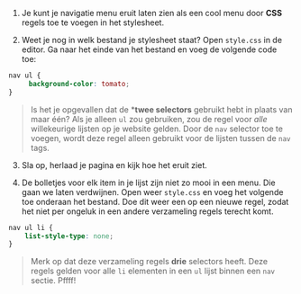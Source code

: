 1. Je kunt je navigatie menu eruit laten zien als een cool menu door **CSS** regels toe te voegen in het stylesheet.

2. Weet je nog in welk bestand je stylesheet staat? Open `style.css` in de editor. Ga naar het einde van het bestand en voeg de volgende code toe:
```css
nav ul {
     background-color: tomato;
}
```
> Is het je opgevallen dat de ***twee selectors** gebruikt hebt in plaats van maar één? Als je alleen `ul` zou gebruiken, zou de regel voor *alle* willekeurige lijsten op je website gelden. Door de `nav` selector toe te voegen, wordt deze regel alleen gebruikt voor de lijsten tussen de `nav` tags.

3. Sla op, herlaad je pagina en kijk hoe het eruit ziet.
 
4. De bolletjes voor elk item in je lijst zijn niet zo mooi in een menu. Die gaan we laten verdwijnen. Open weer `style.css` en voeg het volgende toe onderaan het bestand. Doe dit weer een op een nieuwe regel, zodat het niet per ongeluk in een andere verzameling regels terecht komt.
```css
nav ul li {
    list-style-type: none;
}
```
> Merk op dat deze verzameling regels **drie** selectors heeft. Deze regels gelden voor alle `li` elementen in een `ul` lijst binnen een `nav` sectie. Pffff!
